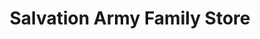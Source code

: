 ---
title: "Salvation Army Family Store"
url: /auckland/salvation-army-family-store-botany-road/
shop: charity
---